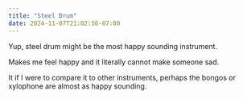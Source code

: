```yaml
---
title: "Steel Drum"
date: 2024-11-07T21:02:56-07:00
---
```

Yup, steel drum might be the most happy sounding instrument. 

Makes me feel happy and it literally cannot make someone sad.

It if I were to compare it to other instruments, perhaps the bongos or xylophone are almost as happy sounding. 
